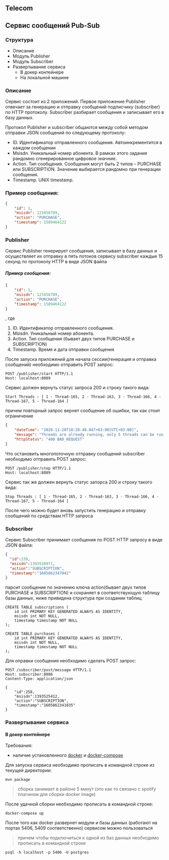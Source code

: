 ## Telecom

## Cервис сообщений Pub-Sub
### Структура 
* Описание
* Модуль Publisher 
* Модуль Subscriber 
* Развертывание сервиса  
    * В докер контейнере
     * На локальной машине

### Описание 

Сервис состоит из 2 приложений. Первое приложение Publisher отвечает за генерацию и отправку 
сообщений подписчику (subscriber) по HTTP протоколу. Subscriber разбирает сообщения и записывает его
в базу данных.

Протокол
Publisher и subscriber общаются между собой методом отправки JSON сообщений по следующему протоколу:

*	ID. Идентификатор отправленного сообщения. Автоинкрементится в каждом сообщении
*   Msisdn. Уникальный номер абонента. В рамках этого задания рандомно сгенерированное цифровое
 значние.
*   Action. Тип сообщения. Сообщения могут быть 2 типов – PURCHASE или SUBSCRIPTION. Значение 
выбирается рандомно 
при генерации сообщения.
*   Timestamp. UNIX timestamp.

### Пример сообщения:
```json
{
    "id": 1,
    "msisdn": 123456789,
    "action": "PURCHASE",
    "timestamp": 1589464122
}
```
### Publisher
Сервис Publisher генерирует сообщения, записывает в базу данных и осуществляет их отправку в пять потоков 
сервису subscriber каждые 15 секунд по протоколу HTTP в виде JSON файла
##### Пример сообщения:
```json
{
    "id": 1,
    "msisdn": 123456789,
    "action": "PURCHASE",
    "timestamp": 1589464122
}
```
, где 
1.	ID. Идентификатор отправленного сообщения.
2.   Msisdn. Уникальный номер абонента. 
3.   Action. Тип сообщения (бывает двух типов PURCHASE и SUBSCRIPTION)
4.   Timestamp. Время и дата отправки сообщения

После запуска приложений для начала сессии(генерация и отправка сообщений) необходимо отправить POST запрос:
```
POST /publisher/start HTTP/1.1
Host: localhost:8089
```
Сервис должен вернуть статус запроса 200 и строку такого вида:
```
Start Threads : [ 1 - Thread-165, 2 - Thread-163, 3 - Thread-166, 4 - Thread-167, 5 - Thread-164 ]
```
причем повторный запрос вернет сообщение об ошибки, так как стоит ограничение 
```json
{
    "dateTime": "2020-11-20T10:20:48.047+03:00[UTC+03:00]",
    "message": "Threads are already running, only 5 threads can be run at a time!",
    "httpStatus": "400 BAD_REQUEST"
}
```
Что остановить многопоточную отправку сообщений subscriber необходимо отправить POST запрос:
```
POST /publisher/stop HTTP/1.1
Host: localhost:8089
```
Сервис так же должен вернуть статус запорса 200 и строку такого вида:
```
Stop Threads : [ 1 - Thread-165, 2 - Thread-163, 3 - Thread-166, 4 - Thread-167, 5 - Thread-164 ]
```
После чего можно будет вновь запустить генерацию и отправку сообщений по средствам HTTP запроса

### Subscriber 
Сервис Subscriber принимает сообщения по POST HTTP запросу в виде JSON файла:
```json
{
  "id":239, 
  "msisdn":1393528971, 
  "action":"SUBSCRIPTION", 
  "timestamp":"1605862347042"
}
```
парсит сообщение по значению ключа action(бывает двух типов PURCHASE и SUBSCRIPTION) и сохраняет в соответствующую 
таблицу базы данных, ниже привидена структура при создании таблиц
```
CREATE TABLE subscriptions (
    id int PRIMARY KEY GENERATED ALWAYS AS IDENTITY,
    msisdn int NOT NULL,
    timestamp timestamp NOT NULL
);

CREATE TABLE purchases (
    id int PRIMARY KEY GENERATED ALWAYS AS IDENTITY,
    msisdn int NOT NULL,
    timestamp timestamp NOT NULL
);
```
Для оправки сообщения необходимо сделать POST запрос:
```
POST /subscriber/post/message HTTP/1.1
Host: subscriber:8086
Content-Type: application/json

{
    "id":258, 
    "msisdn":1393525412, 
    "action":"SUBSCRIPTION", 
    "timestamp":"1605862341035"
}
```

### Развертывание сервиса 
 #### В докер контейнере
Требования:
* наличие установленного [docker](https://www.docker.com/products/docker-desktop) и 
[docker-compose](https://docs.docker.com/compose/install/) 

Для запуска сервиса необходимо прописать в командной строке из текущей директории:
 ```
 mvn package
 ```
>сборка занимает в районе 5 минут (это как то связано с spotify плагином для сборки docker image)

После удачной сборки необходимо прописать в командной строке: 
 ```
docker-compose up
 ```
После того как docker развернет модули и базы данных (работают на портах 5406, 5409 соответственно) сервисом можно 
пользоваться

> причем чтобы подключиться к одной из баз данных необходимо прописать в командной строке
 ```
psql -h localhost -p 5406 -U postgres
 ```
 



